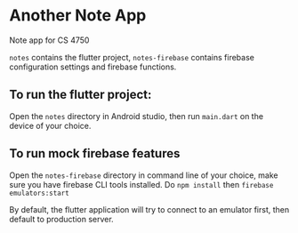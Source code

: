 # Another Note App

Note app for CS 4750

`notes` contains the flutter project, `notes-firebase` contains firebase configuration settings and firebase functions.

## To run the flutter project:

Open the `notes` directory in Android studio, then run `main.dart` on the device of your choice.

## To run mock firebase features

Open the `notes-firebase` directory in command line of your choice, make sure you have firebase CLI tools installed. Do `npm install` then `firebase emulators:start`

By default, the flutter application will try to connect to an emulator first, then default to production server.
